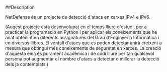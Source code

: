 ##Description

NetDefense és un projecte de detecció d'atacs en xarxes IPv4 e IPv6.

(Auqest projecte esta desenvolupat en el temps lliure d'estudi, per a practicar la programació en Python i per aplicar els coneixements que he anat obtenint en diferents assignatures del Grau d'Enginyeria Informàtica i en diversos llibres. El ventall d'atacs que es poden detectar anirà creixent a mesura que obtingui més coneixements de seguretat en xarxes. La creació d'aquesta eina és purament acadèmica i de codi lliure per tan qualsevol persona pot augmentar el nombre d'atacs a detectar o millorar la detecció dels ja contemplats.)
